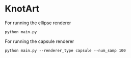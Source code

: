 # KnotArt

For running the ellipse renderer
```
python main.py
```


For running the capsule renderer
```
python main.py --renderer_type capsule --num_samp 100
```

